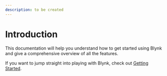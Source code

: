 ```yaml
---
description: to be created
---
```


# Introduction

This documentation will help you understand how to get started using Blynk and give a comprehensive overview of all the features.

If you want to jump straight into playing with Blynk, check out [Getting Started](tutorials/getting-started/).  




